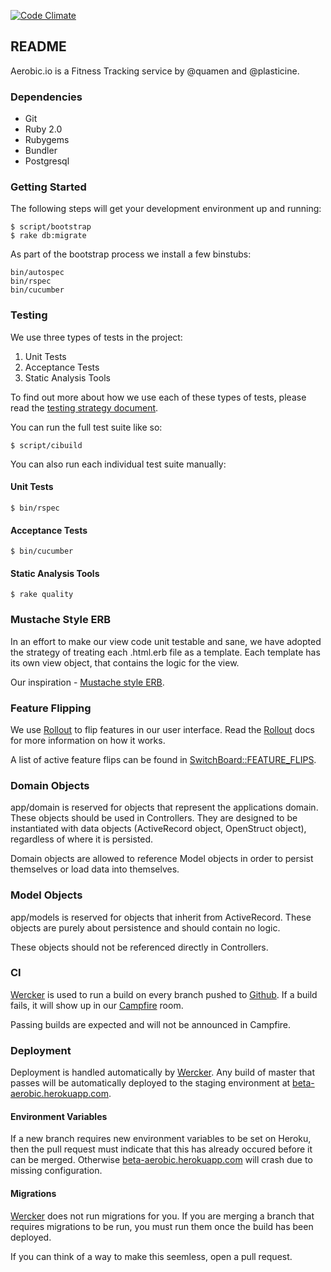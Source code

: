 [![Code Climate](https://codeclimate.com/repos/51ca61cc56b1023b06009574/badges/664073e19f2501b1fb61/gpa.png)](https://codeclimate.com/repos/51ca61cc56b1023b06009574/feed)

## README

Aerobic.io is a Fitness Tracking service by @quamen and @plasticine.

### Dependencies

* Git
* Ruby 2.0
* Rubygems
* Bundler
* Postgresql

### Getting Started

The following steps will get your development environment up and running:

    $ script/bootstrap
    $ rake db:migrate

As part of the bootstrap process we install a few binstubs:

    bin/autospec
    bin/rspec
    bin/cucumber

### Testing

We use three types of tests in the project:

1. Unit Tests
2. Acceptance Tests
3. Static Analysis Tools

To find out more about how we use each of these types of tests, please read
the [testing strategy document](https://github.com/quamen/aerobic.io/blob/master/doc/testing_strategy.markdown).

You can run the full test suite like so:

    $ script/cibuild

You can also run each individual test suite manually:

#### Unit Tests

    $ bin/rspec

#### Acceptance Tests

    $ bin/cucumber

#### Static Analysis Tools

    $ rake quality

### Mustache Style ERB

In an effort to make our view code unit testable and sane, we have adopted the
strategy of treating each .html.erb file as a template. Each template has its
own view object, that contains the logic for the view.

Our inspiration - [Mustache style ERB](http://warpspire.com/posts/mustache-style-erb/).

### Feature Flipping

We use [Rollout](https://github.com/bitlove/rollout) to flip features in our
user interface. Read the [Rollout](https://github.com/bitlove/rollout) docs
for more information on how it works.

A list of active feature flips can be found in [SwitchBoard::FEATURE_FLIPS](https://github.com/quamen/aerobic.io/blob/master/lib/switch_board.rb#L16).

### Domain Objects
app/domain is reserved for objects that represent the applications domain. These objects should be used in Controllers. They are designed to be instantiated with data objects (ActiveRecord object, OpenStruct object), regardless of where it is persisted.

Domain objects are allowed to reference Model objects in order to persist themselves or load data into themselves.

### Model Objects
app/models is reserved for objects that inherit from ActiveRecord. These objects are purely about persistence and should contain no logic.

These objects should not be referenced directly in Controllers.

### CI

[Wercker](http://wercker.com) is used to run a build on every branch pushed
to [Github](http://github.com). If a build fails, it will show up in our
[Campfire](https://aerobicio.campfirenow.com/room/541059/) room.

Passing builds are expected and will not be announced in Campfire.

### Deployment

Deployment is handled automatically by [Wercker](http://wercker.com). Any build
of master that passes will be automatically deployed to the staging environment
at [beta-aerobic.herokuapp.com](http://beta-aerobic.herokuapp.com).

#### Environment Variables

If a new branch requires new environment variables to be set on Heroku, then
the pull request must indicate that this has already occured before it can be
merged. Otherwise [beta-aerobic.herokuapp.com](http://beta-aerobic.herokuapp.com)
will crash due to missing configuration.

#### Migrations

[Wercker](http://wercker.com) does not run migrations for you. If you are merging
a branch that requires migrations to be run, you must run them once the build
has been deployed.

If you can think of a way to make this seemless, open a pull request.

